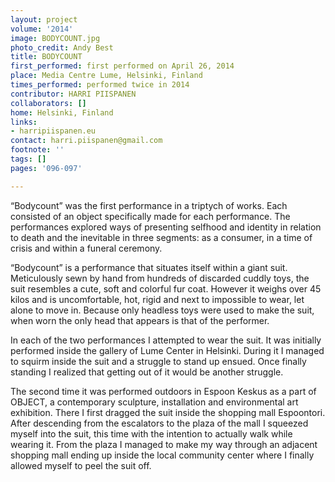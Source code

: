 ```yaml
---
layout: project
volume: '2014'
image: BODYCOUNT.jpg
photo_credit: Andy Best
title: BODYCOUNT
first_performed: first performed on April 26, 2014
place: Media Centre Lume, Helsinki, Finland
times_performed: performed twice in 2014
contributor: HARRI PIISPANEN
collaborators: []
home: Helsinki, Finland
links:
- harripiispanen.eu
contact: harri.piispanen@gmail.com
footnote: ''
tags: []
pages: '096-097'

---
```


“Bodycount” was the first performance in a triptych of works. Each consisted of an object specifically made for each performance. The performances explored ways of presenting selfhood and identity in relation to death and the inevitable in three segments: as a consumer, in a time of crisis and within a funeral ceremony.

“Bodycount” is a performance that situates itself within a giant suit. Meticulously sewn by hand from hundreds of discarded cuddly toys, the suit resembles a cute, soft and colorful fur coat. However it weighs over 45 kilos and is uncomfortable, hot, rigid and next to impossible to wear, let alone to move in. Because only headless toys were used to make the suit, when worn the only head that appears is that of the performer.

In each of the two performances I attempted to wear the suit. It was initially performed inside the gallery of Lume Center in Helsinki. During it I managed to squirm inside the suit and a struggle to stand up ensued. Once finally standing I realized that getting out of it would be another struggle.

The second time it was performed outdoors in Espoon Keskus as a part of OBJECT, a contemporary sculpture, installation and environmental art exhibition. There I first dragged the suit inside the shopping mall Espoontori. After descending from the escalators to the plaza of the mall I squeezed myself into the suit, this time with the intention to actually walk while wearing it. From the plaza I managed to make my way through an adjacent shopping mall ending up inside the local community center where I finally allowed myself to peel the suit off.
